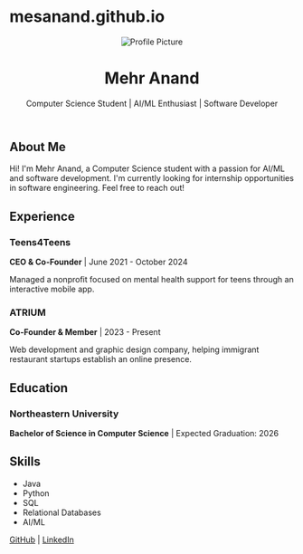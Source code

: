 # mesanand.github.io

<!DOCTYPE html>
<html lang="en">
<head>
  <meta charset="UTF-8">
  <meta name="viewport" content="width=device-width, initial-scale=1.0">
  <meta name="description" content="Mehr Anand's Personal Portfolio">
  <title>Mehr Anand | Personal Portfolio</title>
  <link rel="stylesheet" href="style.css">
</head>
<body>

  <!-- Header Section -->
  <header>
    <div class="profile">
      <img src="path_to_profile_image.jpg" alt="Profile Picture">
      <h1>Mehr Anand</h1>
      <p>Computer Science Student | AI/ML Enthusiast | Software Developer</p>
    </div>
  </header>

  <!-- About Section -->
  <section id="about">
    <h2>About Me</h2>
    <p>
      Hi! I'm Mehr Anand, a Computer Science student with a passion for AI/ML and software development. 
      I'm currently looking for internship opportunities in software engineering. Feel free to reach out!
    </p>
  </section>

  <!-- Experience Section -->
  <section id="experience">
    <h2>Experience</h2>
    <div class="experience-item">
      <h3>Teens4Teens</h3>
      <p><strong>CEO & Co-Founder</strong> | June 2021 - October 2024</p>
      <p>Managed a nonprofit focused on mental health support for teens through an interactive mobile app.</p>
    </div>
    <div class="experience-item">
      <h3>ATRIUM</h3>
      <p><strong>Co-Founder & Member</strong> | 2023 - Present</p>
      <p>Web development and graphic design company, helping immigrant restaurant startups establish an online presence.</p>
    </div>
  </section>

  <!-- Education Section -->
  <section id="education">
    <h2>Education</h2>
    <div class="education-item">
      <h3>Northeastern University</h3>
      <p><strong>Bachelor of Science in Computer Science</strong> | Expected Graduation: 2026</p>
    </div>
  </section>

  <!-- Skills Section -->
  <section id="skills">
    <h2>Skills</h2>
    <ul>
      <li>Java</li>
      <li>Python</li>
      <li>SQL</li>
      <li>Relational Databases</li>
      <li>AI/ML</li>
    </ul>
  </section>

  <!-- Footer Section -->
  <footer>
    <div class="social-links">
      <a href="https://github.com/mesanand">GitHub</a> | 
      <a href="https://www.linkedin.com/in/mehr-anand/">LinkedIn</a>
    </div>
  </footer>

</body>
</html>

